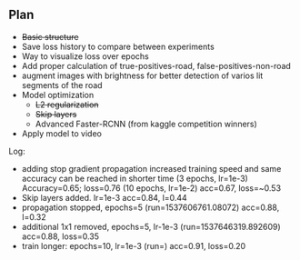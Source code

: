 
## Plan

* ~~Basic structure~~
* Save loss history to compare between experiments
* Way to visualize loss over epochs
* Add proper calculation of true-positives-road, false-positives-non-road
* augment images with brightness for better detection of varios lit segments of the road
* Model optimization
    * ~~L2 regularization~~
    * ~~Skip layers~~
    * Advanced Faster-RCNN (from kaggle competition winners)
* Apply model to video

Log:
- adding stop gradient propagation increased training speed and same accuracy can be reached in shorter time (3 epochs, lr=1e-3)
 Accuracy=0.65; loss=0.76
 (10 epochs, lr=1e-2) acc=0.67, loss=~0.53
- Skip layers added. lr=1e-3
acc=0.84, l=0.44
- propagation stopped, epochs=5 (run=1537606761.08072)
acc=0.88, l=0.32
- additional 1x1 removed, epochs=5, lr-1e-3 (run=1537646319.892609)
acc=0.88, loss=0.35
- train longer: epochs=10, lr=1e-3 (run=)
acc=0.91, loss=0.20


